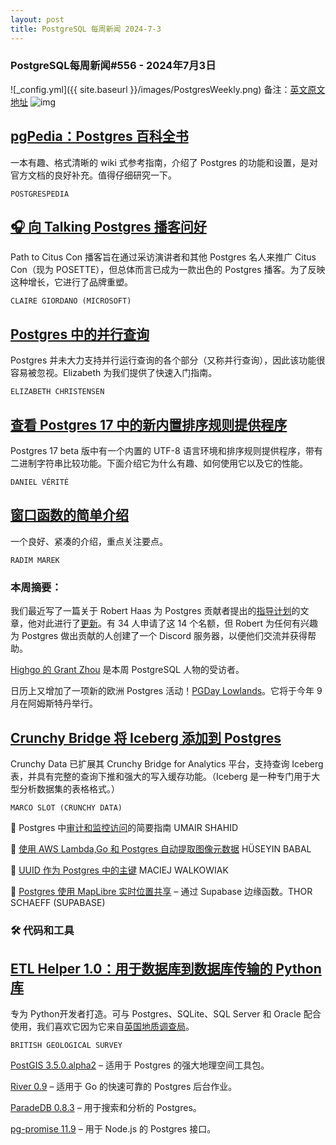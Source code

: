 ```yaml
---
layout: post
title: PostgreSQL 每周新闻 2024-7-3
---
```

### PostgreSQL每周新闻#556 - 2024年7月3日
![_config.yml]({{ site.baseurl }}/images/PostgresWeekly.png)
备注：[英文原文地址](https://postgresweekly.com/issues/560)
![img](https://res.cloudinary.com/cpress/image/upload/w_1280,e_sharpen:60,q_auto/yqiptwwohrd7ygfo38of.jpg)
## [pgPedia：Postgres 百科全书](https://postgresweekly.com/link/157419/web)
一本有趣、格式清晰的 wiki 式参考指南，介绍了 Postgres 的功能和设置，是对官方文档的良好补充。值得仔细研究一下。

`POSTGRESPEDIA `

## [🎧 向 Talking Postgres 播客问好](https://postgresweekly.com/link/157420/web)
Path to Citus Con 播客旨在通过采访演讲者和其他 Postgres 名人来推广 Citus Con（现为 POSETTE），但总体而言已成为一款出色的 Postgres 播客。为了反映这种增长，它进行了品牌重塑。


`CLAIRE GIORDANO (MICROSOFT) `
## [Postgres 中的并行查询](https://postgresweekly.com/link/157422/web)
Postgres 并未大力支持并行运行查询的各个部分（又称并行查询），因此该功能很容易被忽视。Elizabeth 为我们提供了快速入门指南。


`ELIZABETH CHRISTENSEN  `
## [查看 Postgres 17 中的新内置排序规则提供程序](https://postgresweekly.com/link/157059/web)
Postgres 17 beta 版中有一个内置的 UTF-8 语言环境和排序规则提供程序，带有二进制字符串比较功能。下面介绍它为什么有趣、如何使用它以及它的性能。


`DANIEL VÉRITÉ  `
## [窗口函数的简单介绍](https://postgresweekly.com/link/157424/web)
一个良好、紧凑的介绍，重点关注要点。


`RADIM MAREK `

### 本周摘要：

我们最近写了一篇关于 Robert Haas 为 Postgres 贡献者提出的[指导计划](https://postgresweekly.com/link/157425/web)的文章，他对此进行了[更新](https://postgresweekly.com/link/157426/web)。有 34 人申请了这 14 个名额，但 Robert 为任何有兴趣为 Postgres 做出贡献的人创建了一个 Discord 服务器，以便他们交流并获得帮助。

[Highgo 的 Grant Zhou](https://postgresweekly.com/link/157427/web) 是本周 PostgreSQL 人物的受访者。

日历上又增加了一项新的欧洲 Postgres 活动！[PGDay Lowlands](https://postgresweekly.com/link/157428/web)。它将于今年 9 月在阿姆斯特丹举行。

## [Crunchy Bridge 将 Iceberg 添加到 Postgres](https://postgresweekly.com/link/157429/web)
Crunchy Data 已扩展其 Crunchy Bridge for Analytics 平台，支持查询 Iceberg 表，并具有完整的查询下推和强大的写入缓存功能。（Iceberg 是一种专门用于大型分析数据集的表格格式。）


`MARCO SLOT (CRUNCHY DATA) `

📄 Postgres 中[审计和监控访问](https://postgresweekly.com/link/157432/web)的简要指南 UMAIR SHAHID

📄 [使用 AWS Lambda,Go 和 Postgres 自动提取图像元数据](https://postgresweekly.com/link/157433/web) HÜSEYIN BABAL

📄 [UUID 作为 Postgres 中的主键](https://postgresweekly.com/link/157434/web) MACIEJ WALKOWIAK

📄 [Postgres 使用 MapLibre 实时位置共享](https://postgresweekly.com/link/157435/web) – 通过 Supabase 边缘函数。THOR SCHAEFF (SUPABASE)

### 🛠 代码和工具

## [ETL Helper 1.0：用于数据库到数据库传输的 Python 库](https://postgresweekly.com/link/157436/web)
专为 Python开发者打造。可与 Postgres、SQLite、SQL Server 和 Oracle 配合使用，我们喜欢它因为它来自[英国地质调查局](https://postgresweekly.com/link/157437/web)。


`BRITISH GEOLOGICAL SURVEY `

[PostGIS 3.5.0.alpha2](https://postgresweekly.com/link/157438/web) – 适用于 Postgres 的强大地理空间工具包。

[River 0.9](https://postgresweekly.com/link/157439/web) – 适用于 Go 的快速可靠的 Postgres 后台作业。

[ParadeDB 0.8.3](https://postgresweekly.com/link/157440/web) – 用于搜索和分析的 Postgres。

[pg-promise 11.9](https://postgresweekly.com/link/157441/web) – 用于 Node.js 的 Postgres 接口。

